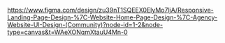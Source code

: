 https://www.figma.com/design/zu39nT1SQEEX0ElyMo7ljA/Responsive-Landing-Page-Design-%7C-Website-Home-Page-Design-%7C-Agency-Website-UI-Design-(Community)?node-id=1-2&node-type=canvas&t=WAeXONqmXtauU4Mn-0
